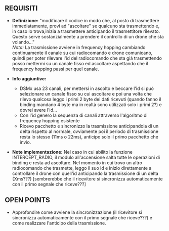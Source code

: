## REQUISITI
- __Definizione:__ "modificare il codice in modo che, al posto di trasmettere immediatamente, provi ad "ascoltare" se qualcuno sta trasmettendo e, in caso lo trova,inizia a trasmettere anticipando il trasmettitore rilevato. Questo serve sostanzialmente a prendere il controllo di un drone che sta volando..." <br/>
_Nota:_ La trasmissione avviene in frequency hopping cambiando continuamente il canale su cui radiocomando e drone comunicano, quindi per poter rilevare l'id del radiocomando che sta già trasmettendo posso mettermi su un canale fisso ed ascoltare aspettando che il frequency hopping passi per quel canale.
- __Info aggiuntive:__
	- DSMx usa 23 canali, per mettersi in ascolto e beccare l'id si può selezionare un canale fisso su cui ascoltare e poi una volta che rilevo qualcosa 
leggo i primi 2 byte dei dati ricevuti (quando fanno il binding mandano 4 byte ma in realtà sono utilizzati solo i primi 2?) e dovrei avere l'id...
	- Con l'id genero la sequenza di canali attraverso l'algoritmo di frequency hopping esistente 
	- Ricevo pacchetto e sincronizzo la trasmissione anticipandola di un delta rispetto al normale, ovviamente poi il periodo di trasmissione resta lo stesso (11ms o 22ms), 
anticipo solo il primo pacchetto che invio.

- __Note implementazione:__ Nel caso in cui abilito la funzione INTERCEPT_RADIO, il modulo all'accensione salta tutte le operazioni di binding e resta ad ascoltare.
	Nel momento in cui trovo un altro radiocomando che trasmette, leggo il suo id e inizio direttamente a controllare il drone con quell'id	anticipando la trasmissione 
	di un delta (Xms???) [sembrerebbe che il ricevitore si sincronizza automaticamente con il primo segnale che riceve???]

## OPEN POINTS
- Approfondire come avviene la sincronizzazione (il ricevitore si sincronizza automaticamente con il primo segnale che riceve???) e come realizzare l'anticipo della trasmissione.
